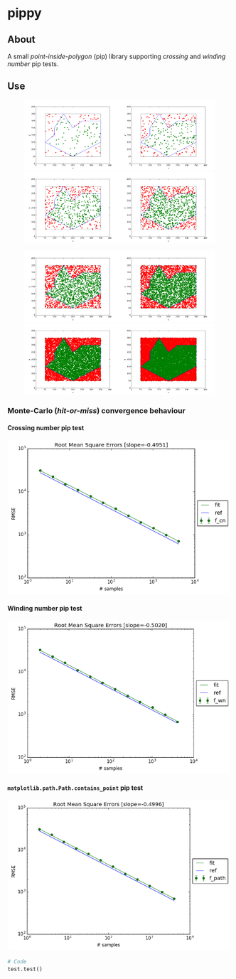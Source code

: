 # pippy

## About
A small *point-inside-polygon* (pip) library supporting *crossing* and *winding number* pip tests.

## Use
<p align="center"><img src="https://github.com/matt77hias/pippy/blob/master/res/samples=128.png" width="215"><img src="https://github.com/matt77hias/pippy/blob/master/res/samples=256.png" width="215"><img src="https://github.com/matt77hias/pippy/blob/master/res/samples=512.png" width="215"><img src="https://github.com/matt77hias/pippy/blob/master/res/samples=1024.png" width="215"></p>
<p align="center"><img src="https://github.com/matt77hias/pippy/blob/master/res/samples=2048.png" width="215"><img src="https://github.com/matt77hias/pippy/blob/master/res/samples=4096.png" width="215"><img src="https://github.com/matt77hias/pippy/blob/master/res/samples=8192.png" width="215"><img src="https://github.com/matt77hias/pippy/blob/master/res/samples=16384.png" width="215"></p>

### Monte-Carlo (*hit-or-miss*) convergence behaviour
#### Crossing number pip test
<p align="center"><img src="https://github.com/matt77hias/pippy/blob/master/res/RMSE_f_cn.png" width="500"></p>

#### Winding number pip test
<p align="center"><img src="https://github.com/matt77hias/pippy/blob/master/res/RMSE_f_wn.png" width="500"></p>

#### `matplotlib.path.Path.contains_point` pip test
<p align="center"><img src="https://github.com/matt77hias/pippy/blob/master/res/RMSE_f_path.png" width="500"></p>

```python
# Code
test.test()
```
